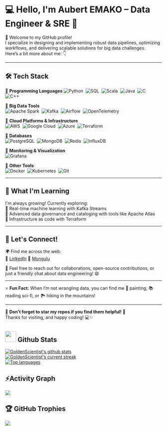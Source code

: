 # 💻 Hello, I'm Aubert EMAKO – Data Engineer & SRE 🚀

👋 Welcome to my GitHub profile!  
I specialize in designing and implementing robust data pipelines, optimizing workflows, and delivering scalable solutions for big data challenges.  
Here’s a bit more about me: 👇

---

## 🛠️ **Tech Stack**
🔹 **Programming Languages** 
![Python](https://img.shields.io/badge/-Python-3776AB?logo=python&logoColor=white)&nbsp;
![SQL](https://img.shields.io/badge/-SQL-4479A1?logo=postgresql&logoColor=white)&nbsp;
![Scala](https://img.shields.io/badge/-Scala-DC322F?logo=scala&logoColor=white)&nbsp;
![Java](https://img.shields.io/badge/-Java-007396?logo=java&logoColor=white)&nbsp;
![C](https://img.shields.io/badge/-C-A8B9CC?logo=c&logoColor=white)&nbsp;
![C++](https://img.shields.io/badge/-C++-00599C?logo=cplusplus&logoColor=white)

🔹 **Big Data Tools**  
![Apache Spark](https://img.shields.io/badge/-Apache%20Spark-E25A1C?logo=apachespark&logoColor=white)&nbsp;
![Kafka](https://img.shields.io/badge/-Apache%20Kafka-231F20?logo=apachekafka&logoColor=white)&nbsp;
![Airflow](https://img.shields.io/badge/-Apache%20Airflow-017CEE?logo=apacheairflow&logoColor=white)&nbsp;
![OpenTelemetry](https://img.shields.io/badge/-OpenTelemetry-F26322?logo=opentelemetry&logoColor=white)

🔹 **Cloud Platforms & Infrastructure**  
![AWS](https://img.shields.io/badge/-AWS-232F3E?logo=amazonaws&logoColor=white)&nbsp;
![Google Cloud](https://img.shields.io/badge/-Google%20Cloud-4285F4?logo=googlecloud&logoColor=white)&nbsp;
![Azure](https://img.shields.io/badge/-Azure-0078D4?logo=microsoftazure&logoColor=white)&nbsp;
![Terraform](https://img.shields.io/badge/-Terraform-623CE4?logo=terraform&logoColor=white)

🔹 **Databases**  
![PostgreSQL](https://img.shields.io/badge/-PostgreSQL-336791?logo=postgresql&logoColor=white)&nbsp;
![MongoDB](https://img.shields.io/badge/-MongoDB-47A248?logo=mongodb&logoColor=white)&nbsp;
![Redis](https://img.shields.io/badge/-Redis-DC382D?logo=redis&logoColor=white)&nbsp;
![InfluxDB](https://img.shields.io/badge/-InfluxDB-22ADF6?logo=influxdb&logoColor=white)

🔹 **Monitoring & Visualization**  
![Grafana](https://img.shields.io/badge/-Grafana-F46800?logo=grafana&logoColor=white)&nbsp;

🔹 **Other Tools**  
![Docker](https://img.shields.io/badge/-Docker-2496ED?logo=docker&logoColor=white)&nbsp;
![Kubernetes](https://img.shields.io/badge/-Kubernetes-326CE5?logo=kubernetes&logoColor=white)&nbsp;
![Git](https://img.shields.io/badge/-Git-F05032?logo=git&logoColor=white)

---

## 🌱 **What I'm Learning**
I'm always growing! Currently exploring:  
🔹 Real-time machine learning with Kafka Streams  
🔹 Advanced data governance and cataloging with tools like Apache Atlas  
🔹 Infrastructure as code with Terraform  

---

## 🤝 **Let's Connect!**
🌍 Find me across the web:  
🔗 [LinkedIn](https://www.linkedin.com/in/aubert-e-5a9305101/)
🔗 [Mongulu](https://www.mongulu.cm/en_index.html)  

💬 Feel free to reach out for collaborations, open-source contributions, or just a friendly chat about data engineering! 😄

---

⭐️ **Fun Fact:** When I’m not wrangling data, you can find me 🎨 painting, 📚 reading sci-fi, or 🏞️ hiking in the mountains!

---

🔔 **Don’t forget to star my repos if you find them helpful!** 🌟  
Thanks for visiting, and happy coding! 💻✨

## <img src="https://media.giphy.com/media/iY8CRBdQXODJSCERIr/giphy.gif" width="35"><b> Github Stats </b>

[![GoldenScientist's github stats](https://bad-apple-github-readme.vercel.app/api?username=GoldenScientist&show_icons=true&count_private=true&line_height=20&icon_color=00b3ff&theme=blue-green&title_color=00b3ff)](#)  
[![GoldenScientist's current streak](https://streak-stats.demolab.com/?user=GoldenScientist&count_private=true&theme=blue-green&title_color=00b3ff)](#)  
[![Top languages](https://github-readme-mwendwa.vercel.app/api/top-langs/?username=GoldenScientist&layout=compact&count_private=true&theme=blue-green&title_color=00b3ff)](#)

## ⚡Activity Graph
<img align="center" src="https://github-readme-activity-graph.vercel.app/graph?username=GoldenScientist&theme=react-dark"/>

## 🏆 GitHub Trophies
![](https://github-profile-trophy.vercel.app/?username=GoldenScientist&theme=default&no-frame=false&no-bg=false&margin-w=4)
